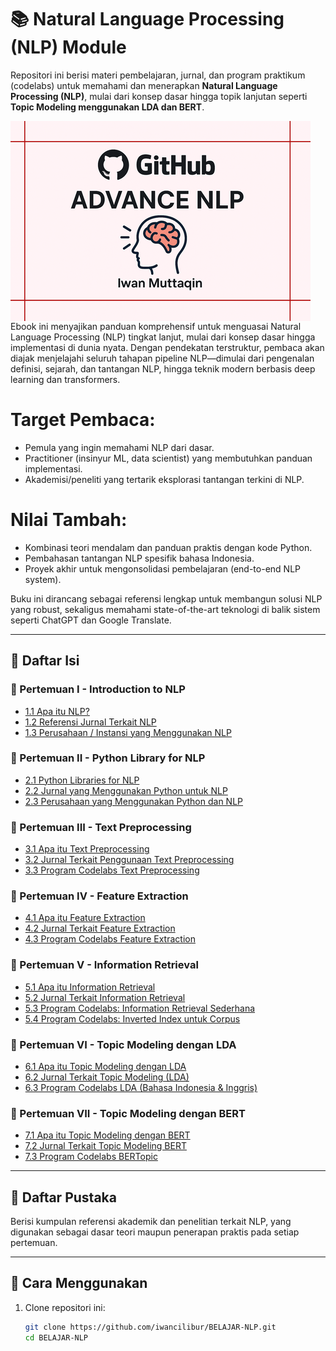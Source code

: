 # 📚 Natural Language Processing (NLP) Module

Repositori ini berisi materi pembelajaran, jurnal, dan program praktikum (codelabs) untuk memahami dan menerapkan **Natural Language Processing (NLP)**, mulai dari konsep dasar hingga topik lanjutan seperti **Topic Modeling menggunakan LDA dan BERT**.

<img src="Advance NLP Github.png" align="center" />
Ebook ini menyajikan panduan komprehensif untuk menguasai Natural Language Processing (NLP) tingkat lanjut, mulai dari konsep dasar hingga implementasi di dunia nyata. Dengan pendekatan terstruktur, pembaca akan diajak menjelajahi seluruh tahapan pipeline NLP—dimulai dari pengenalan definisi, sejarah, dan tantangan NLP, hingga teknik modern berbasis deep learning dan transformers.

# Target Pembaca:
-	Pemula yang ingin memahami NLP dari dasar.
-	Practitioner (insinyur ML, data scientist) yang membutuhkan panduan implementasi.
-	Akademisi/peneliti yang tertarik eksplorasi tantangan terkini di NLP.

# Nilai Tambah:
-	Kombinasi teori mendalam dan panduan praktis dengan kode Python.
-	Pembahasan tantangan NLP spesifik bahasa Indonesia.
-	Proyek akhir untuk mengonsolidasi pembelajaran (end-to-end NLP system).

Buku ini dirancang sebagai referensi lengkap untuk membangun solusi NLP yang robust, sekaligus memahami state-of-the-art teknologi di balik sistem seperti ChatGPT dan Google Translate.

---

## 🧭 Daftar Isi

### 📌 Pertemuan I - Introduction to NLP
- [1.1 Apa itu NLP?](#11-apa-itu-nlp)
- [1.2 Referensi Jurnal Terkait NLP](#12-referensi-jurnal-terkait-nlp)
- [1.3 Perusahaan / Instansi yang Menggunakan NLP](#13-perusahaan--instansi-yang-menggunakan-nlp)

### 📌 Pertemuan II - Python Library for NLP
- [2.1 Python Libraries for NLP](#21-python-libraries-for-nlp)
- [2.2 Jurnal yang Menggunakan Python untuk NLP](#22-jurnal-yang-menggunakan-python-untuk-nlp)
- [2.3 Perusahaan yang Menggunakan Python dan NLP](#23-perusahaan-yang-menggunakan-python-dan-nlp)

### 📌 Pertemuan III - Text Preprocessing
- [3.1 Apa itu Text Preprocessing](#31-apa-itu-text-preprocessing)
- [3.2 Jurnal Terkait Penggunaan Text Preprocessing](#32-jurnal-terkait-penggunaan-text-preprocessing)
- [3.3 Program Codelabs Text Preprocessing](#33-program-codelabs-text-preprocessing)

### 📌 Pertemuan IV - Feature Extraction
- [4.1 Apa itu Feature Extraction](#41-apa-itu-feature-extraction)
- [4.2 Jurnal Terkait Feature Extraction](#42-jurnal-terkait-feature-extraction)
- [4.3 Program Codelabs Feature Extraction](#43-program-codelabs-feature-extraction)

### 📌 Pertemuan V - Information Retrieval
- [5.1 Apa itu Information Retrieval](#51-apa-itu-information-retrieval)
- [5.2 Jurnal Terkait Information Retrieval](#52-jurnal-terkait-information-retrieval)
- [5.3 Program Codelabs: Information Retrieval Sederhana](#53-program-codelabs-information-retrieval-sederhana)
- [5.4 Program Codelabs: Inverted Index untuk Corpus](#54-program-codelabs-inverted-index-untuk-corpus)

### 📌 Pertemuan VI - Topic Modeling dengan LDA
- [6.1 Apa itu Topic Modeling dengan LDA](#61-apa-itu-topic-modeling-dengan-lda)
- [6.2 Jurnal Terkait Topic Modeling (LDA)](#62-jurnal-terkait-topic-modeling-lda)
- [6.3 Program Codelabs LDA (Bahasa Indonesia & Inggris)](#63-program-codelabs-lda)

### 📌 Pertemuan VII - Topic Modeling dengan BERT
- [7.1 Apa itu Topic Modeling dengan BERT](#71-apa-itu-topic-modeling-dengan-bert)
- [7.2 Jurnal Terkait Topic Modeling BERT](#72-jurnal-terkait-topic-modeling-bert)
- [7.3 Program Codelabs BERTopic](#73-program-codelabs-bertopic)

---

## 📖 Daftar Pustaka
Berisi kumpulan referensi akademik dan penelitian terkait NLP, yang digunakan sebagai dasar teori maupun penerapan praktis pada setiap pertemuan.

---

## 🚀 Cara Menggunakan
1. Clone repositori ini:
   ```bash
   git clone https://github.com/iwancilibur/BELAJAR-NLP.git
   cd BELAJAR-NLP
